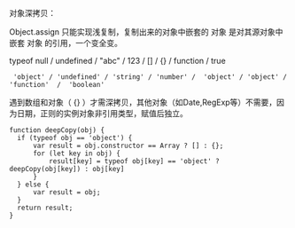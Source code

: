 对象深拷贝：

Object.assign 只能实现浅复制，复制出来的对象中嵌套的 对象 是对其源对象中嵌套 对象 的引用，一个变全变。

typeof null /   undefined /    "abc" /    123 /      [] /        {} /     function     /  true

     'object' / 'undefined' / 'string' / 'number' /  'object' / 'object' / 'function'  /  'boolean'
     
     
遇到数组和对象（ {} ）才需深拷贝，其他对象（如Date,RegExp等）不需要，因为日期，正则的实例对象非引用类型，赋值后独立。


```
function deepCopy(obj) {
  if (typeof obj == 'object') {
      var result = obj.constructor == Array ? [] : {};
      for (let key in obj) {
          result[key] = typeof obj[key] == 'object' ? deepCopy(obj[key]) : obj[key]
      }
  } else {
      var result = obj;
  }
  return result;
}
```
